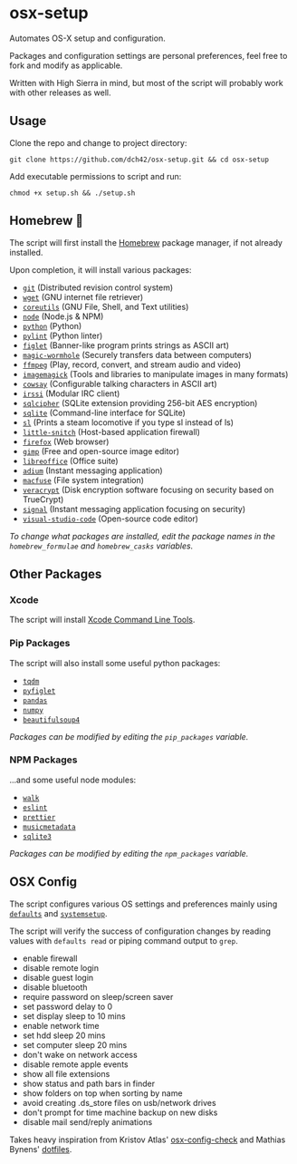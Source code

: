 # osx-setup
Automates OS-X setup and configuration.

Packages and configuration settings are personal preferences, feel free to fork and modify as applicable. 

Written with High Sierra in mind, but most of the script will probably work with other releases as well.

## Usage
Clone the repo and change to project directory:
~~~
git clone https://github.com/dch42/osx-setup.git && cd osx-setup
~~~

Add executable permissions to script and run: 
~~~
chmod +x setup.sh && ./setup.sh
~~~

## Homebrew 🍺 
The script will first install the [Homebrew](https://brew.sh/) package manager, if not already installed.

Upon completion, it will install various packages:
- [`git`](https://git-scm.com/) (Distributed revision control system)
- [`wget`](https://www.gnu.org/software/wget/) (GNU internet file retriever)
- [`coreutils`](https://www.gnu.org/software/coreutils/coreutils.html) (GNU File, Shell, and Text utilities)
- [`node`](https://nodejs.org/en/about/) (Node.js & NPM)
- [`python`](https://www.python.org/) (Python)
- [`pylint`](https://pylint.org/) (Python linter)
- [`figlet`](http://www.figlet.org/figlet_history.html) (Banner-like program prints strings as ASCII art)
- [`magic-wormhole`](https://magic-wormhole.readthedocs.io/en/latest/welcome.html) (Securely transfers data between computers)
- [`ffmpeg`](https://ffmpeg.org/about.html) (Play, record, convert, and stream audio and video)
- [`imagemagick`](https://imagemagick.org/script/index.php) (Tools and libraries to manipulate images in many formats)
- [`cowsay`](https://web.archive.org/web/20071026043648/http://www.nog.net/~tony/warez/cowsay.shtml) (Configurable talking characters in ASCII art)
- [`irssi`](https://irssi.org/) (Modular IRC client)
- [`sqlcipher`](https://www.zetetic.net/sqlcipher/) (SQLite extension providing 256-bit AES encryption)
- [`sqlite`](https://sqlite.org/index.html) (Command-line interface for SQLite)
- [`sl`](https://github.com/mtoyoda/sl) (Prints a steam locomotive if you type sl instead of ls)
- [`little-snitch`](https://www.obdev.at/products/littlesnitch/index.html) (Host-based application firewall) 
- [`firefox`](https://www.mozilla.org/en-US/firefox/new/) (Web browser)
- [`gimp`](https://www.gimp.org/about/) (Free and open-source image editor)
- [`libreoffice`](https://www.libreoffice.org/discover/libreoffice/) (Office suite)
- [`adium`](https://adium.im/) (Instant messaging application)
- [`macfuse`](https://osxfuse.github.io/) (File system integration)
- [`veracrypt`](https://www.veracrypt.fr/en/Home.html) (Disk encryption software focusing on security based on TrueCrypt)
- [`signal`](https://www.signal.org/) (Instant messaging application focusing on security)
- [`visual-studio-code`](https://code.visualstudio.com/docs) (Open-source code editor)

*To change what packages are installed, edit the package names in the `homebrew_formulae` and `homebrew_casks` variables.*

## Other Packages
### Xcode
The script will install [Xcode Command Line Tools](https://developer.apple.com/library/archive/technotes/tn2339/_index.html#//apple_ref/doc/uid/DTS40014588-CH1-WHAT_IS_THE_COMMAND_LINE_TOOLS_PACKAGE_).

### Pip Packages
The script will also install some useful python packages:
- [`tqdm`](https://tqdm.github.io/)
- [`pyfiglet`](https://github.com/pwaller/pyfiglet)
- [`pandas`](https://pandas.pydata.org)
- [`numpy`](https://numpy.org/)
- [`beautifulsoup4`](https://beautiful-soup-4.readthedocs.io/en/latest/)

*Packages can be modified by editing the `pip_packages` variable.*

### NPM Packages
...and some useful node modules:
- [`walk`](https://www.npmjs.com/package/walk)
- [`eslint`](https://www.npmjs.com/package/eslint)
- [`prettier`](https://www.npmjs.com/package/prettier)
- [`musicmetadata`](https://www.npmjs.com/package/musicmetadata)
- [`sqlite3`](https://www.npmjs.com/package/sqlite3)

*Packages can be modified by editing the `npm_packages` variable.*

## OSX Config 
The script configures various OS settings and preferences mainly using [`defaults`](https://developer.apple.com/library/archive/documentation/MacOSX/Conceptual/BPRuntimeConfig/Articles/UserPreferences.html) and [`systemsetup`](https://ss64.com/osx/systemsetup.html).

The script will verify the success of configuration changes by reading values with `defaults read` or piping command output to `grep`.

- enable firewall
- disable remote login
- disable guest login
- disable bluetooth
- require password on sleep/screen saver
- set password delay to 0
- set display sleep to 10 mins
- enable network time
- set hdd sleep 20 mins
- set computer sleep 20 mins
- don't wake on network access
- disable remote apple events
- show all file extensions
- show status and path bars in finder
- show folders on top when sorting by name
- avoid creating .ds_store files on usb/network drives
- don't prompt for time machine backup on new disks
- disable mail send/reply animations 

Takes heavy inspiration from Kristov Atlas' [osx-config-check](https://github.com/kristovatlas/osx-config-check) and Mathias Bynens' [dotfiles](https://github.com/mathiasbynens/dotfiles).

